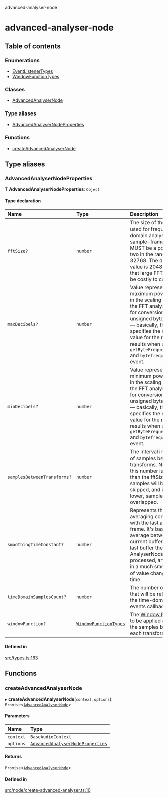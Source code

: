 advanced-analyser-node

# advanced-analyser-node

## Table of contents

### Enumerations

- [EventListenerTypes](enums/EventListenerTypes.md)
- [WindowFunctionTypes](enums/WindowFunctionTypes.md)

### Classes

- [AdvancedAnalyserNode](classes/AdvancedAnalyserNode.md)

### Type aliases

- [AdvancedAnalyserNodeProperties](DOC.md#advancedanalysernodeproperties)

### Functions

- [createAdvancedAnalyserNode](DOC.md#createadvancedanalysernode)

## Type aliases

### AdvancedAnalyserNodeProperties

Ƭ **AdvancedAnalyserNodeProperties**: `Object`

#### Type declaration

| Name | Type | Description |
| :------ | :------ | :------ |
| `fftSize?` | `number` | The size of the FFT used for frequency-domain analysis (in sample-frames). This MUST be a power of two in the range 32 to 32768. The default value is 2048. Note that large FFT sizes can be costly to compute. |
| `maxDecibels?` | `number` | Value representing the maximum power value in the scaling range for the FFT analysis data, for conversion to unsigned byte values — basically, this specifies the minimum value for the range of results when using `getByteFrequencyData()` and `bytefrequencydata` event. |
| `minDecibels?` | `number` | Value representing the minimum power value in the scaling range for the FFT analysis data, for conversion to unsigned byte values — basically, this specifies the minimum value for the range of results when using `getByteFrequencyData()` and `bytefrequencydata` event. |
| `samplesBetweenTransforms?` | `number` | The interval in number of samples between transforms. Note that if this number is higher than the fftSize, some samples will be skipped, and if it's lower, samples will be overlapped. |
| `smoothingTimeConstant?` | `number` | Represents the averaging constant with the last analysis frame. It's basically an average between the current buffer and the last buffer the AnalyserNode processed, and results in a much smoother set of value changes over time. |
| `timeDomainSamplesCount?` | `number` | The number of samples that will be returned in the time-domain events callback |
| `windowFunction?` | [`WindowFunctionTypes`](enums/WindowFunctionTypes.md) | The [Window Function](https://en.wikipedia.org/wiki/Window_function) to be applied applied to the samples before each transform. |

#### Defined in

[src/types.ts:163](https://github.com/ju-faria/advanced-analyser-node/blob/bc691c4/src/types.ts#L163)

## Functions

### createAdvancedAnalyserNode

▸ **createAdvancedAnalyserNode**(`context`, `options`): `Promise`<[`AdvancedAnalyserNode`](classes/AdvancedAnalyserNode.md)\>

#### Parameters

| Name | Type |
| :------ | :------ |
| `context` | `BaseAudioContext` |
| `options` | [`AdvancedAnalyserNodeProperties`](DOC.md#advancedanalysernodeproperties) |

#### Returns

`Promise`<[`AdvancedAnalyserNode`](classes/AdvancedAnalyserNode.md)\>

#### Defined in

[src/node/create-advanced-analyser.ts:10](https://github.com/ju-faria/advanced-analyser-node/blob/bc691c4/src/node/create-advanced-analyser.ts#L10)
